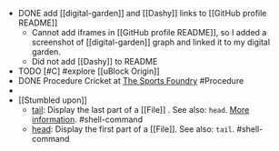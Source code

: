 - DONE add [[digital-garden]] and [[Dashy]] links to [[GitHub profile README]]
	- Cannot add iframes in [[GitHub profile README]], so I added a screenshot of [[digital-garden]] graph and linked it to my digital garden.
	- Did not add [[Dashy]] to README
- TODO [#C] #explore [[uBlock Origin]]
- DONE Procedure Cricket at [The Sports Foundry](https://maps.app.goo.gl/YYZiNA78wud7Sa2n7) #Procedure
-
- [[Stumbled upon]]
	- [tail](https://command-not-found.com/tail): Display the last part of a [[File]] . See also: `head`. [More information](https://www.gnu.org/software/coreutils/manual/html_node/tail-invocation.html#tail-invocation). #shell-command
	- [head](https://www.gnu.org/software/coreutils/manual/html_node/head-invocation.html): Display the first part of a [[File]]. See also: `tail`. #shell-command